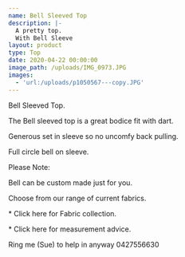 ```yaml
---
name: Bell Sleeved Top
description: |-
  A pretty top.
  With Bell Sleeve
layout: product
type: Top
date: 2020-04-22 00:00:00
image_path: /uploads/IMG_0973.JPG
images:
  - 'url:/uploads/p1050567---copy.JPG'
---
```


Bell Sleeved Top.&nbsp;

The Bell sleeved top is a great bodice fit with dart.

Generous set in sleeve so no uncomfy back pulling.

Full circle bell on sleeve.

Please Note:

Bell can be custom made just for you.

Choose from our range of current fabrics.

\* Click here for Fabric collection.

\* Click here for measurement advice.

Ring me (Sue) to help in anyway 0427556630